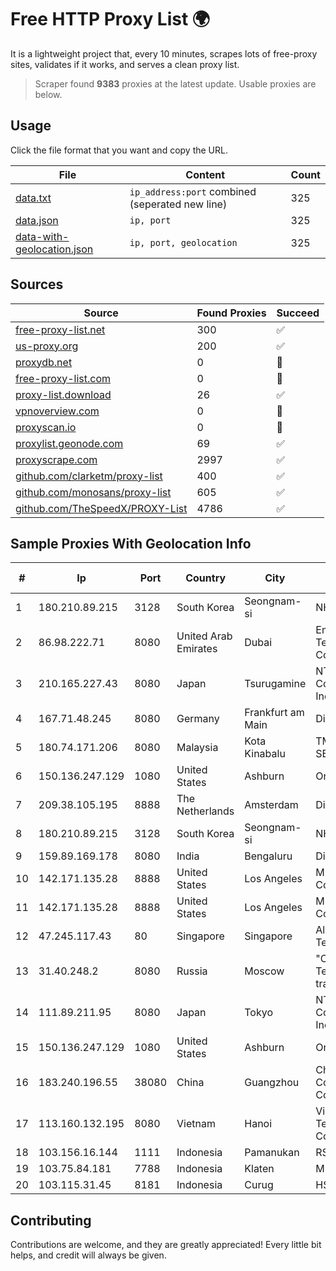 
# Free HTTP Proxy List 🌍

It is a lightweight project that, every 10 minutes, scrapes lots of free-proxy sites, validates if it works, and serves a clean proxy list.


> Scraper found **9383** proxies at the latest update. Usable proxies are below.

## Usage

Click the file format that you want and copy the URL.


|File|Content|Count|
|----|-------|-----|
|[data.txt](https://raw.githubusercontent.com/themiralay/Proxy-List-World/master/data.txt)|`ip_address:port` combined (seperated new line)|325|
|[data.json](https://raw.githubusercontent.com/themiralay/Proxy-List-World/master/data.json)|`ip, port`|325|
|[data-with-geolocation.json](https://raw.githubusercontent.com/themiralay/Proxy-List-World/master/data-with-geolocation.json)|`ip, port, geolocation`|325|

## Sources

|Source|Found Proxies|Succeed|
|------|-------------|-------|
|[free-proxy-list.net](https://free-proxy-list.net)|300|✅|
|[us-proxy.org](https://www.us-proxy.org)|200|✅|
|[proxydb.net](http://proxydb.net)|0|🚫|
|[free-proxy-list.com](https://free-proxy-list.com/?page=&port=&type%5B%5D=http&type%5B%5D=https&up_time=0&search=Search)|0|🚫|
|[proxy-list.download](https://www.proxy-list.download/HTTP)|26|✅|
|[vpnoverview.com](https://vpnoverview.com/privacy/anonymous-browsing/free-proxy-servers)|0|🚫|
|[proxyscan.io](https://www.proxyscan.io)|0|🚫|
|[proxylist.geonode.com](https://proxylist.geonode.com/api/proxy-list?limit=300&page=1&sort_by=lastChecked&sort_type=desc&protocols=http,https)|69|✅|
|[proxyscrape.com](https://api.proxyscrape.com/v2/?request=displayproxies&protocol=http&timeout=10000&country=all&ssl=all&anonymity=all)|2997|✅|
|[github.com/clarketm/proxy-list](https://raw.githubusercontent.com/clarketm/proxy-list/master/proxy-list-raw.txt)|400|✅|
|[github.com/monosans/proxy-list](https://raw.githubusercontent.com/monosans/proxy-list/main/proxies/http.txt)|605|✅|
|[github.com/TheSpeedX/PROXY-List](https://raw.githubusercontent.com/TheSpeedX/PROXY-List/master/http.txt)|4786|✅|


## Sample Proxies With Geolocation Info

|#|Ip|Port|Country|City|Internet Service Provider|
|-|--|----|-------|----|-------------------------|
|1|180.210.89.215|3128|South Korea|Seongnam-si|NHNCLOUD|
|2|86.98.222.71|8080|United Arab Emirates|Dubai|Emirates Telecommunications Corporation|
|3|210.165.227.43|8080|Japan|Tsurugamine|NTT PC Communications, Inc.|
|4|167.71.48.245|8080|Germany|Frankfurt am Main|DigitalOcean, LLC|
|5|180.74.171.206|8080|Malaysia|Kota Kinabalu|TM TECHNOLOGY SERVICES SDN BHD|
|6|150.136.247.129|1080|United States|Ashburn|Oracle Corporation|
|7|209.38.105.195|8888|The Netherlands|Amsterdam|DigitalOcean, LLC|
|8|180.210.89.215|3128|South Korea|Seongnam-si|NHNCLOUD|
|9|159.89.169.178|8080|India|Bengaluru|DigitalOcean, LLC|
|10|142.171.135.28|8888|United States|Los Angeles|Multacom Corporation|
|11|142.171.135.28|8888|United States|Los Angeles|Multacom Corporation|
|12|47.245.117.43|80|Singapore|Singapore|Alibaba (US) Technology Co., Ltd.|
|13|31.40.248.2|8080|Russia|Moscow|"Cloud Technologies" LLC trading as Cloud.ru|
|14|111.89.211.95|8080|Japan|Tokyo|NTT PC Communications, Inc.|
|15|150.136.247.129|1080|United States|Ashburn|Oracle Corporation|
|16|183.240.196.55|38080|China|Guangzhou|China Mobile Communications Corporation|
|17|113.160.132.195|8080|Vietnam|Hanoi|VietNam Post and Telecom Corporation|
|18|103.156.16.144|1111|Indonesia|Pamanukan|RSTNET|
|19|103.75.84.181|7788|Indonesia|Klaten|MEGADATA|
|20|103.115.31.45|8181|Indonesia|Curug|HSPNET|



## Contributing

Contributions are welcome, and they are greatly appreciated! Every
little bit helps, and credit will always be given.

